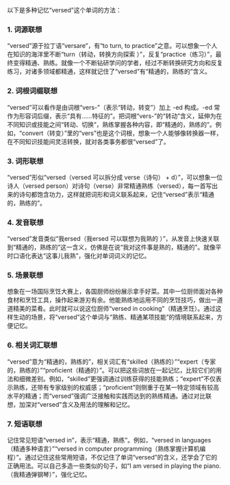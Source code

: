 以下是多种记忆“versed”这个单词的方法：

### 1. 词源联想
“versed”源于拉丁语“versare”，有“to turn, to practice”之意。可以想象一个人在知识的海洋里不断“turn（转动，转换方向探索 ）”，反复“practice（练习）”，最终变得精通、熟练。就像一个不断钻研学问的学者，经过不断转换研究方向和反复练习，对诸多领域都精通，这样就记住了“versed”有“精通的，熟练的”含义。

### 2. 词根词缀联想
“versed”可以看作是由词根“vers-”（表示“转动，转变”）加上 -ed 构成。-ed 常作为形容词后缀，表示“具有……特征的”。把词根“vers-”的“转动”含义，延伸为在不同知识或技能之间“转动、切换”，熟练掌握各种内容，即“精通的，熟练的”。例如，“convert（转变）”里的“vers”也是这个词根，想象一个人能够像转换器一样，在不同知识技能间灵活转换，就对各类事务都很“versed”了。

### 3. 词形联想
“versed”形似“versed（versed 可以拆分成 verse（诗句） + d）”，可以想象一位诗人（versed person）对诗句（verse）非常精通熟练（versed），每一首写出来的诗句都饱含功力，这样就把词形和词义联系起来，记住“versed”表示“精通的，熟练的”。

### 4. 发音联想
“versed”发音类似“我ersed（我ersed 可以联想为我熟的 ）”，从发音上快速关联到“精通的，熟练的”这一含义，仿佛是在说“我对这件事是熟的，精通的”。就像平时口语化表达“这事儿我熟”，强化对单词词义的记忆。

### 5. 场景联想
想象在一场国际烹饪大赛上，各国厨师纷纷展示拿手好菜。其中一位厨师面对各种食材和烹饪工具，操作起来游刃有余。他能熟练地运用不同的烹饪技巧，做出一道道精美的菜肴。此时就可以说这位厨师“versed in cooking”（精通烹饪）。通过这样生动的场景，将“versed”这个单词与“熟练、精通某项技能”的情境联系起来，方便记忆。

### 6. 相关词汇联想
“versed”意为“精通的，熟练的”，相关词汇有“skilled（熟练的）”“expert（专家的，熟练的）”“proficient（精通的）”。可以把这些词放在一起记忆，比较它们的用法和细微差别。例如，“skilled”更强调通过训练获得的技能熟练；“expert”不仅表示熟练，还带有专家级别的权威感；“proficient”则侧重于在某一特定领域有较高水平的精通；而“versed”强调广泛接触和实践而达到的熟练精通。通过对比联想，加深对“versed”含义及用法的理解和记忆。

### 7. 短语联想
记住常见短语“versed in”，表示“精通，熟练”。例如，“versed in languages（精通多种语言）”“versed in computer programming（熟练掌握计算机编程）”。通过记住这些常用短语，不仅记住了单词“versed”的含义，还学会了它的正确用法。可以自己多造一些类似的句子，如“I am versed in playing the piano.（我精通弹钢琴）”，强化记忆。 